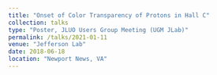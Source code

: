 ```yaml
---
title: "Onset of Color Transparency of Protons in Hall C"
collection: talks
type: "Poster, JLUO Users Group Meeting (UGM JLab)"
permalink: /talks/2021-01-11
venue: "Jefferson Lab"
date: 2018-06-18
location: "Newport News, VA"
---
```

